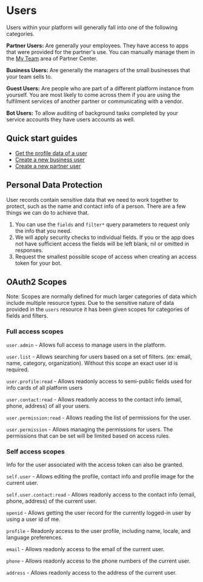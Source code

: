 # Users

Users within your platform will generally fall into one of the following categories. 

**Partner Users:** Are generally your employees. They have access to apps that were provided for the partner's use. You can manually manage them in the [My Team](https://partners.vendasta.com/my-team) area of Partner Center.

**Business Users:** Are generally the managers of the small businesses that your team sells to.  

**Guest Users:** Are people who are part of a different platform instance from yourself. You are most likely to come across them if you are using the fulfilment services of another partner or communicating with a vendor.

**Bot Users:** To allow auditing of background tasks completed by your service accounts they have users accounts as well. 


## Quick start guides
- [Get the profile data of a user](./Display-Users.md)
- [Create a new business user](./Create-Business-User.md)
- [Create a new partner user](./Create-Partner-User.md)


## Personal Data Protection
User records contain sensitive data that we need to work together to protect, such as the name and contact info of a person. There are a few things we can do to achieve that.  

1. You can use the `fields` and `filter*` query parameters to request only the info that you need. 
2. We will apply security checks to individual fields. If you or the app does not have sufficient access the fields will be left blank, nil or omitted in responses. 
3. Request the smallest possible scope of access when creating an access token for your bot. 


## OAuth2 Scopes

Note: Scopes are normally defined for much larger categories of data which include multiple resource types. Due to the sensitive nature of data provided in the `users` resource it has been given scopes for categories of fields and filters.


### Full access scopes

`user.admin` - Allows full access to manage users in the platform.

`user.list` - Allows searching for users based on a set of filters. (ex: email, name, category, organization). Without this scope an exact user id is required. 

`user.profile:read` - Allows readonly access to semi-public fields used for info cards of all platform users

`user.contact:read` - Allows readonly access to the contact info (email, phone, address) of all your users.

`user.permission:read` - Allows reading the list of permissions for the user.

`user.permission` - Allows managing the permissions for users. The permissions that can be set will be limited based on access rules.



### Self access scopes

Info for the user associated with the access token can also be granted.

`self.user` - Allows editing the profile, contact info and profile image for the current user.

`self.user.contact:read` - Allows readonly access to the contact info (email, phone, address) of the current user.


`openid` - Allows getting the user record for the currently logged-in user by using a user id of me. 

`profile` - Readonly access to the user profile, including name, locale, and language preferences.

`email` - Allows readonly access to the email of the current user.

`phone` - Allows readonly access to the phone numbers of the current user.

`address` - Allows readonly access to the address of the current user.
